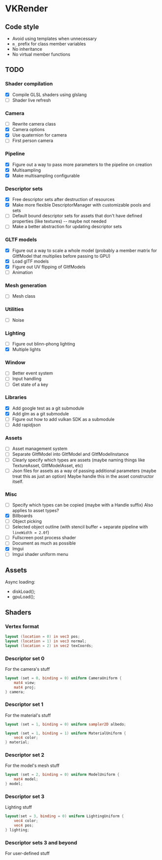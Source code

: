 # VKRender

## Code style
- Avoid using templates when unnecessary
- `m_` prefix for class member variables
- No inheritance
- No virtual member functions

## TODO
### Shader compilation
- [x] Compile GLSL shaders using glslang
- [ ] Shader live refresh

### Camera
- [ ] Rewrite camera class
- [x] Camera options
- [x] Use quaternion for camera
- [ ] First person camera

### Pipeline
- [x] Figure out a way to pass more parameters to the pipeline on creation
- [x] Multisampling
- [x] Make multisampling configurable

### Descriptor sets
- [x] Free descriptor sets after destruction of resources
- [x] Make more flexible DescriptorManager with customizable pools and sets
- [ ] Default bound descriptor sets for assets that don't have defined
      properties (like textures) -- maybe not needed
- [ ] Make a better abstraction for updating descriptor sets

### GLTF models
- [x] Figure out a way to scale a whole model (probably a member
      matrix for GltfModel that multiplies before passing to GPU)
- [x] Load glTF models
- [x] Figure out UV flipping of GltfModels
- [ ] Animation

### Mesh generation
- [ ] Mesh class

### Utilities
- [ ] Noise

### Lighting
- [ ] Figure out blinn-phong lighting
- [x] Multiple lights

### Window
- [ ] Better event system
- [ ] Input handling
- [ ] Get state of a key

### Libraries
- [x] Add google test as a git submodule
- [x] Add glm as a git submodule
- [ ] Figure out how to add vulkan SDK as a submodule
- [ ] Add rapidjson

### Assets
- [ ] Asset management system
- [ ] Separate GltfModel into GltfModel and GltfModelInstance
- [ ] Clearly specify which types are assets (maybe naming things like TextureAsset, GltfModelAsset, etc)
- [ ] Json files for assets as a way of passing additional parameters (maybe treat this as just an option)
      Maybe handle this in the asset constructor itself.

### Misc
- [ ] Specify which types can be copied (maybe with a Handle suffix)
      Also applies to asset types?
- [x] Billboards
- [ ] Object picking
- [ ] Selected object outline (with stencil buffer + separate pipeline with `lineWidth = 2.0f`)
- [ ] Fullscreen post process shader
- [ ] Document as much as possible
- [x] Imgui
- [ ] Imgui shader uniform menu

## Assets
Async loading:
- diskLoad();
- gpuLoad();


## Shaders
### Vertex format
```glsl
layout (location = 0) in vec3 pos;
layout (location = 1) in vec3 normal;
layout (location = 2) in vec2 texCoords;
```

### Descriptor set 0
For the camera's stuff
```glsl
layout (set = 0, binding = 0) uniform CameraUniform {
    mat4 view;
    mat4 proj;
} camera;
```

### Descriptor set 1
For the material's stuff
```glsl
layout (set = 1, binding = 0) uniform sampler2D albedo;

layout (set = 1, binding = 1) uniform MaterialUniform {
    vec4 color;
} material;
```

### Descriptor set 2
For the model's mesh stuff
```glsl
layout (set = 2, binding = 0) uniform ModelUniform {
    mat4 model;
} model;
```

### Descriptor set 3
Lighting stuff
```glsl
layout(set = 3, binding = 0) uniform LightingUniform {
    vec4 color;
    vec4 pos;
} lighting;
```

### Descriptor sets 3 and beyond
For user-defined stuff
